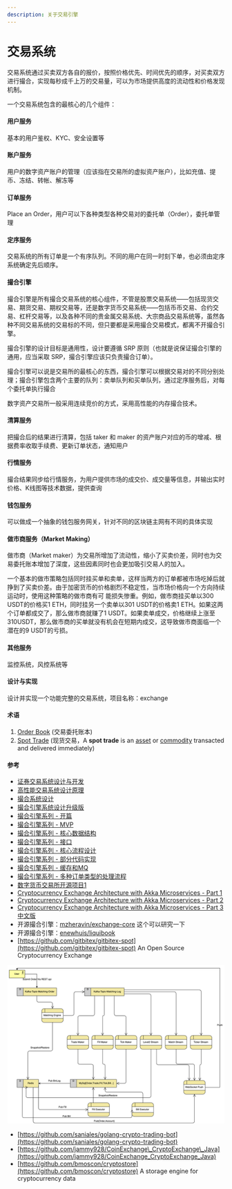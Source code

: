 ```yaml
---
description: 关于交易引擎
---
```


# 交易系统

交易系统通过买卖双方各自的报价，按照价格优先、时间优先的顺序，对买卖双方进行撮合，实现每秒成千上万的交易量，可以为市场提供高度的流动性和价格发现机制。

一个交易系统包含的最核心的几个组件：

#### 用户服务

基本的用户鉴权、KYC、安全设置等

#### 账户服务

用户的数字资产账户的管理（应该指在交易所的虚拟资产账户），比如充值、提币、冻结、转帐、解冻等

#### 订单服务

Place an Order，用户可以下各种类型各种交易对的委托单（Order），委托单管理

#### 定序服务

交易系统的所有订单是一个有序队列。不同的用户在同一时刻下单，也必须由定序系统确定先后顺序。

#### 撮合引擎

撮合引擎是所有撮合交易系统的核心组件，不管是股票交易系统——包括现货交易、期货交易、期权交易等，还是数字货币交易系统——包括币币交易、合约交易、杠杆交易等，以及各种不同的贵金属交易系统、大宗商品交易系统等，虽然各种不同交易系统的交易标的不同，但只要都是采用撮合交易模式，都离不开撮合引擎。

撮合引擎的设计目标是通用性，设计要遵循 SRP 原则（也就是说保证撮合引擎的通用，应当采取 SRP，撮合引擎应该只负责撮合订单）。

撮合引擎可以说是交易所的最核心的东西，撮合引擎可以根据交易对的不同分别处理；撮合引擎包含两个主要的队列：卖单队列和买单队列，通过定序服务后，对每个委托单执行撮合

数字资产交易所一般采用连续竞价的方式，采用高性能的内存撮合技术。

#### 清算服务

把撮合后的结果进行清算，包括 taker 和 maker 的资产账户对应的币的增减、根据费率收取手续费、更新订单状态，通知用户

#### 行情服务

撮合结果同步给行情服务，为用户提供市场的成交价、成交量等信息，并输出实时价格、K线图等技术数据，提供查询

#### 钱包服务

可以做成一个抽象的钱包服务网关，针对不同的区块链主网有不同的具体实现

#### 做市商服务（Market Making）

做市商（Market maker）为交易所增加了流动性，缩小了买卖价差，同时也为交易委托账本增加了深度，这些因素同时也会更加吸引交易人的加入。

一个基本的做市策略包括同时挂买单和卖单，这样当两方的订单都被市场吃掉后就挣到了买卖价差。由于加密货币的价格剧烈不稳定性，当市场价格向一个方向持续运动时，使用这种策略的做市商有可 能损失惨重。例如，做市商挂买单以300 USDT的价格买1 ETH，同时挂另一个卖单以301 USDT的价格卖1 ETH。如果这两个订单都成交了，那么做市商就赚了1 USDT。如果卖单成交，价格继续上涨至310USDT，那么做市商的买单就没有机会在短期内成交，这导致做市商面临一个潜在的9 USDT的亏损。

#### 其他服务

监控系统，风控系统等

#### 设计与实现

设计并实现一个功能完整的交易系统，项目名称：exchange

#### 术语

1. [Order Book](https://www.investopedia.com/terms/o/order-book.asp) \(交易委托账本\)
2. [Spot Trade](https://investinganswers.com/dictionary/s/spot-trade) \(现货交易，A **spot trade** is an [asset](https://investinganswers.com/dictionary/a/asset) or [commodity](https://investinganswers.com/dictionary/c/commodity) transacted and delivered immediately\)

#### 参考

* [证券交易系统设计与开发](https://www.liaoxuefeng.com/article/1185272483766752)
* [高性能交易系统设计原理](https://www.liaoxuefeng.com/article/1341133393231906)
* [撮合系统设计](https://mp.weixin.qq.com/s/sU7C2Bs-tqezdMHPD8xSjw)
* [撮合引擎系统设计升级版](https://mp.weixin.qq.com/s/PFIQYbVoSdtkJXZItL_rsw)
* [撮合引擎系列 - 开篇](https://mp.weixin.qq.com/s/y_gcu-pIZFOMZ4QDz9P2Pg)
* [撮合引擎系列 - MVP](https://mp.weixin.qq.com/s/D_p-eMSwx-oXlSLTWwgumw)
* [撮合引擎系列 - 核心数据结构](https://mp.weixin.qq.com/s/MxiGXK7WjbsuK6Le-eNTDg)
* [撮合引擎系列 - 接口](https://mp.weixin.qq.com/s/LVgN1nCVZPYWWEuLKF31fw)
* [撮合引擎系列 - 核心流程设计](https://mp.weixin.qq.com/s/BqLuYkK1WpVdcN4vahGe_g)
* [撮合引擎系列 - 部分代码实现](https://mp.weixin.qq.com/s/09tjjnAYBwVsrLeqMqVdsA)
* [撮合引擎系列 - 缓存和MQ](https://mp.weixin.qq.com/s/-6agdLkVzQwez5IW2jGWVA)
* [撮合引擎系列 - 多种订单类型的处理流程](https://mp.weixin.qq.com/s/vB8TYK12hWpXNYjcxCH5YQ)
* [数字货币交易所开源项目1](https://gitee.com/cexchange/CoinExchange)
* [Cryptocurrency Exchange Architecture with Akka Microservices - Part 1](https://www.linkedin.com/pulse/cryptocurrency-exchange-architecture-akka-part-1-jim-yang?articleId=6453307976605323264#comments-6453307976605323264&trk=public_profile_article_view)
* [Cryptocurrency Exchange Architecture with Akka Microservices - Part 2](https://www.linkedin.com/pulse/cryptocurrency-exchange-architecture-akka-part-2-jim-yang?articleId=6453460455888289792#comments-6453460455888289792&trk=public_profile_article_view)
* [Cryptocurrency Exchange Architecture with Akka Microservices - Part 3](https://www.linkedin.com/pulse/cryptocurrency-exchange-architecture-akka-part-3-jim-yang-1c?articleId=6456366788652392448#comments-6456366788652392448&trk=public_profile_article_view)  [中文版](https://blog.csdn.net/chimigaipangsh8139/article/details/101064387)
* 开源撮合引擎：[mzheravin/exchange-core](https://github.com/mzheravin/exchange-core) 这个可以研究一下
* 开源撮合引擎：[enewhuis/liquibook](https://github.com/enewhuis/liquibook)
* [https://github.com/gitbitex/gitbitex-spot](https://github.com/gitbitex/gitbitex-spot) An Open Source Cryptocurrency Exchange

![gitbitex spot](../../.gitbook/assets/image%20%2846%29.png)

* [https://github.com/saniales/golang-crypto-trading-bot](https://github.com/saniales/golang-crypto-trading-bot)
* [https://github.com/jammy928/CoinExchange\_CryptoExchange\_Java](https://github.com/jammy928/CoinExchange_CryptoExchange_Java)
* [https://github.com/bmoscon/cryptostore](https://github.com/bmoscon/cryptostore) A storage engine for cryptocurrency data



